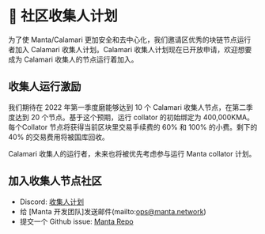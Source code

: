 # 🧩  社区收集人计划

为了使 Manta/Calamari 更加安全和去中心化，我们邀请区优秀的块链节点运行者加入 Calamari 收集人计划。Calamari 收集人计划现在已开放申请，欢迎想要成为 Calamari 收集人的节点运行着加入。

## 收集人运行激励

我们期待在 2022 年第一季度磨能够达到 10 个 Calamari 收集人节点，在第二季度达到 20 个节点。基于这个预期，运行 collator 的初始绑定为 400,000KMA。每个Collator 节点将获得当前区块里交易手续费的 60% 和 100% 的小费。剩下的 40% 的交易费用将被国库回收。

Calamari 收集人的运行者，未来也将被优先考虑参与运行 Manta collator 计划。

## 加入收集人节点社区

- Discord: [收集人计划](https://discord.com/channels/795390654628102165/936300292536942592)
- 给 [Manta 开发团队]发送邮件(mailto:ops@manta.network)
- 提交一个 Github issue: [Manta Repo](https://github.com/Manta-Network/Manta/issues/new)
